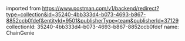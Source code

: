 imported from https://www.postman.com/v1/backend/redirect?type=collection&id=35240-4bb333d4-b073-4693-b867-8852ccb0fdef&entityId=9501&publisherType=team&publisherId=37129
collectionId: 35240-4bb333d4-b073-4693-b867-8852ccb0fdef
name: ChainGenie